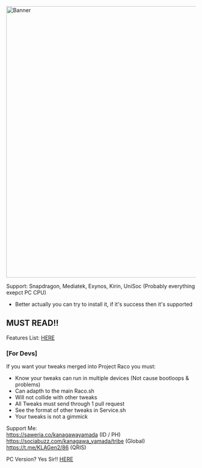 <img width="1280" height="720" alt="Banner" src="https://github.com/user-attachments/assets/c7cf37ee-da35-448a-b847-fe00bab439b4" />

Support: Snapdragon, Mediatek, Exynos, Kirin, UniSoc (Probably everything exepct PC CPU)
- Better actually you can try to install it, if it's success then it's supported

## MUST READ!!
Features List: [HERE](https://github.com/LoggingNewMemory/Project-Raco/blob/main/FEATURES.md)

### [For Devs] <br />
If you want your tweaks merged into Project Raco you must:
- Know your tweaks can run in multiple devices (Not cause bootloops & problems)
- Can adapth to the main Raco.sh
- Will not collide with other tweaks
- All Tweaks must send through 1 pull request
- See the format of other tweaks in Service.sh
- Your tweaks is not a gimmick

Support Me: <br />
https://saweria.co/kanagawayamada (ID / PH) <br />
https://sociabuzz.com/kanagawa_yamada/tribe (Global) <br />
https://t.me/KLAGen2/86 (QRIS) <br />

PC Version? Yes Sir!! [HERE](https://github.com/LoggingNewMemory/Project-Raco-PC)
